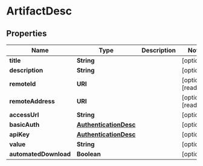 

# ArtifactDesc


## Properties

| Name | Type | Description | Notes |
|------------ | ------------- | ------------- | -------------|
|**title** | **String** |  |  [optional] |
|**description** | **String** |  |  [optional] |
|**remoteId** | **URI** |  |  [optional] [readonly] |
|**remoteAddress** | **URI** |  |  [optional] [readonly] |
|**accessUrl** | **String** |  |  [optional] |
|**basicAuth** | [**AuthenticationDesc**](AuthenticationDesc.md) |  |  [optional] |
|**apiKey** | [**AuthenticationDesc**](AuthenticationDesc.md) |  |  [optional] |
|**value** | **String** |  |  [optional] |
|**automatedDownload** | **Boolean** |  |  [optional] |



